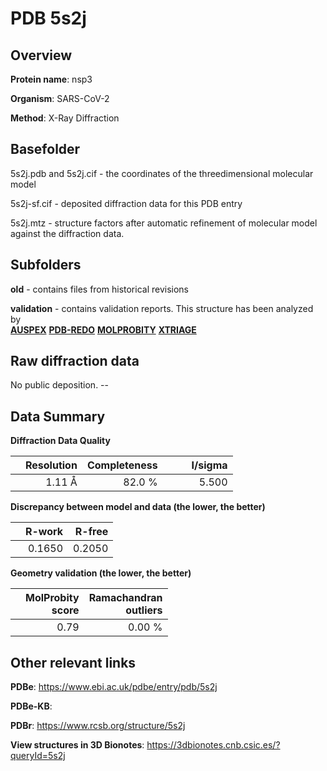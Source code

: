 # PDB 5s2j

## Overview

**Protein name**: nsp3

**Organism**: SARS-CoV-2

**Method**: X-Ray Diffraction



## Basefolder

5s2j.pdb and 5s2j.cif - the coordinates of the threedimensional molecular model

5s2j-sf.cif - deposited diffraction data for this PDB entry

5s2j.mtz - structure factors after automatic refinement of molecular model against the diffraction data.

## Subfolders



**old** - contains files from historical revisions

**validation** - contains validation reports. This structure has been analyzed by <br>[**AUSPEX**](https://github.com/thorn-lab/coronavirus_structural_task_force/tree/master/pdb/nsp3/SARS-CoV-2/5s2j/validation/auspex) [**PDB-REDO**](https://github.com/thorn-lab/coronavirus_structural_task_force/tree/master/pdb/nsp3/SARS-CoV-2/5s2j/validation/pdb-redo) [**MOLPROBITY**](https://github.com/thorn-lab/coronavirus_structural_task_force/tree/master/pdb/nsp3/SARS-CoV-2/5s2j/validation/molprobity) [**XTRIAGE**](https://github.com/thorn-lab/coronavirus_structural_task_force/blob/master/pdb/nsp3/SARS-CoV-2/5s2j/validation/Xtriage_output.log)  



## Raw diffraction data

No public deposition. --<br> 

## Data Summary
**Diffraction Data Quality**

|   | Resolution | Completeness| I/sigma |
|---|-------------:|----------------:|--------------:|
|   |1.11 Å|82.0  %|<img width=50/>5.500|

**Discrepancy between model and data (the lower, the better)**

|   | **R-work**| **R-free**   
|---|-------------:|----------------:|           
||  0.1650|  0.2050|

**Geometry validation (the lower, the better)**

|   |**MolProbity<br>score**| **Ramachandran<br>outliers** 
|---|-------------:|----------------:|
||  0.79|  0.00 %|

 

 



## Other relevant links 
**PDBe**:  https://www.ebi.ac.uk/pdbe/entry/pdb/5s2j

**PDBe-KB**:  
 
**PDBr**: https://www.rcsb.org/structure/5s2j 

**View structures in 3D Bionotes**: https://3dbionotes.cnb.csic.es/?queryId=5s2j

